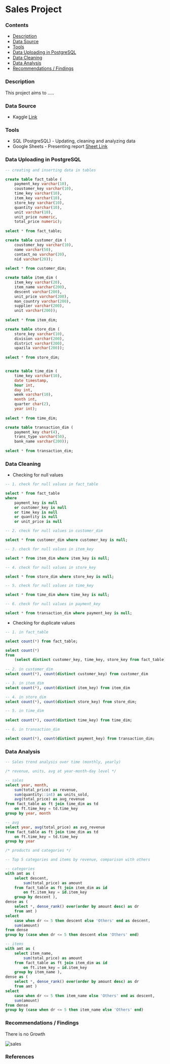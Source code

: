 # Sales Project

### Contents
- [Description](#Description)
- [Data Source](#Data-Source)
- [Tools](#Tools)
- [Data Uploading in PostgreSQL](#Data-Uploading-in-PostgreSQL)
- [Data Cleaning](#Data-Cleaning)
- [Data Analysis](#Data-Analysis)
- [Recommendations / Findings](#Recommendations--Findings)

### Description

This project aims to .....

### Data Source
-  Kaggle [Link](https://www.kaggle.com/datasets/mmohaiminulislam/ecommerce-data-analysis)

### Tools
- SQL (PostgreSQL) - Updating, cleaning and analyzing data
- Google Sheets - Presenting report [Sheet Link](https://docs.google.com/spreadsheets/d/1RD8amgf98O40_lbTmLqcBZX6MZahbqNT_aFWPCENHL0/edit?gid=0#gid=0)

### Data Uploading in PostgreSQL

```sql
-- creating and inserting data in tables

create table fact_table (
	payment_key varchar(10),
	coustomer_key varchar(10),
	time_key varchar(10),
	item_key varchar(10),
	store_key varchar(10),
	quantity varchar(10),
	unit varchar(10),
	unit_price numeric,
	total_price numeric);
 
select * from fact_table;

create table customer_dim (
	coustomer_key varchar(10),
	name varchar(50),
	contact_no varchar(20),
	nid varchar(20));
	
select * from customer_dim;

create table item_dim (
	item_key varchar(20),
	item_name varchar(200),
	descent varchar(200),
	unit_price varchar(200),
	man_country varchar(200),
	supplier varchar(200),
	unit varchar(200));
	
select * from item_dim;

create table store_dim (
	store_key varchar(10),
	division varchar(200),
	district varchar(200),
	upazila varchar(200));
	
select * from store_dim;


create table time_dim (
	time_key varchar(10),
	date timestamp,
	hour int,
	day int,
	week varchar(10),
	month int,
	quarter char(2),
	year int);
	
select * from time_dim;

create table transaction_dim (
	payment_key char(4),
	trans_type varchar(50),
	bank_name varchar(200));
	
select * from transaction_dim;
```

### Data Cleaning 

- Checking for null values

```sql
-- 1. check for null values in fact_table

select * from fact_table
where 
	payment_key is null
	or customer_key is null
	or time_key is null
	or quantity is null
	or unit_price is null

-- 2. check for null values in customer_dim

select * from customer_dim where customer_key is null;

-- 3. check for null values in item_key

select * from item_dim where item_key is null;

-- 4. check for null values in store_key

select * from store_dim where store_key is null;

-- 5. check for null values in time_key

select * from time_dim where time_key is null;

-- 6. check for null values in payment_key

select * from transaction_dim where payment_key is null;
```

- Checking for duplicate values

```sql
-- 1. in fact_table

select count(*) from fact_table;

select count(*)
from
	(select distinct customer_key, time_key, store_key from fact_table) as x
 
-- 2. in customer_dim
select count(*), count(distinct customer_key) from customer_dim

-- 3. in item_dim
select count(*), count(distinct item_key) from item_dim

-- 4. in store_dim
select count(*), count(distinct store_key) from store_dim;

-- 5. in time_dim
					   
select count(*), count(distinct time_key) from time_dim;

-- 6. in transaction_dim

select count(*), count(distinct payment_key) from transaction_dim; 
```

### Data Analysis

```sql
-- Sales trend analysis over time (monthly, yearly) 

/* revenue, units, avg at year-month-day level */

-- sales 
select year, month, 
	sum(total_price) as revenue,
	sum(quantity::int) as units_sold,
	avg(total_price) as avg_revenue
from fact_table as ft join time_dim as td
	on ft.time_key = td.time_key
group by year, month

-- avg
select year, avg(total_price) as avg_revenue
from fact_table as ft join time_dim as td
	on ft.time_key = td.time_key
group by year

/* products and categories */

-- Top 5 categories and items by revenue, comparison with others

-- categories
with amt as ( 
	select descent,
		sum(total_price) as amount
	from fact_table as ft join item_dim as id
		on ft.item_key = id.item_key
	group by descent ),
dense as ( 
	select *, dense_rank() over(order by amount desc) as dr
	from amt )
select 
	case when dr <= 5 then descent else 'Others' end as descent,
	sum(amount)
from dense
group by (case when dr <= 5 then descent else 'Others' end)

-- items
with amt as ( 
	select item_name,
		sum(total_price) as amount
	from fact_table as ft join item_dim as id
		on ft.item_key = id.item_key
	group by item_name ),
dense as ( 
	select *, dense_rank() over(order by amount desc) as dr
	from amt )
select 
	case when dr <= 5 then item_name else 'Others' end as descent,
	sum(amount)
from dense
group by (case when dr <= 5 then item_name else 'Others' end)
```

### Recommendations / Findings
There is no Growth

![sales](https://github.com/user-attachments/assets/6223a6ea-9cb4-4d1e-b972-b5b93b9465d6)

### References



